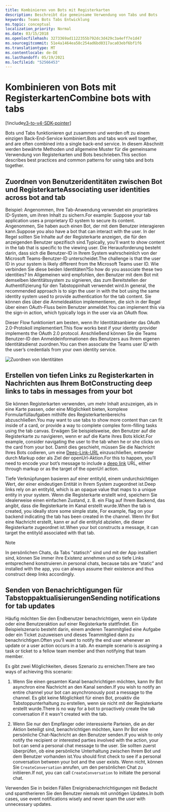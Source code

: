```yaml
---
title: Kombinieren von Bots mit Registerkarten
description: Beschreibt die gemeinsame Verwendung von Tabs und Bots
keywords: Teams Bots Tabs Entwicklung
ms.topic: conceptual
localization_priority: Normal
ms.date: 03/15/2018
ms.openlocfilehash: 3273369ad1122355b792dc3d429c3a4eff7e1d47
ms.sourcegitcommit: 51e4a1464ea58c254ad6bd0317aca03ebf6bf1f6
ms.translationtype: MT
ms.contentlocale: de-DE
ms.lasthandoff: 05/19/2021
ms.locfileid: "52566453"
---
```

# <a name="combine-bots-with-tabs"></a><span data-ttu-id="b7d8c-104">Kombinieren von Bots mit Registerkarten</span><span class="sxs-lookup"><span data-stu-id="b7d8c-104">Combine bots with tabs</span></span>

[!include[v3-to-v4-SDK-pointer](~/includes/v3-to-v4-pointer-bots.md)]

<span data-ttu-id="b7d8c-105">Bots und Tabs funktionieren gut zusammen und werden oft zu einem einzigen Back-End-Service kombiniert.</span><span class="sxs-lookup"><span data-stu-id="b7d8c-105">Bots and tabs work well together, and are often combined into a single back-end service.</span></span> <span data-ttu-id="b7d8c-106">In diesem Abschnitt werden bewährte Methoden und allgemeine Muster für die gemeinsame Verwendung von Registerkarten und Bots beschrieben.</span><span class="sxs-lookup"><span data-stu-id="b7d8c-106">This section describes best practices and common patterns for using tabs and bots together.</span></span>

## <a name="associating-user-identities-across-bot-and-tab"></a><span data-ttu-id="b7d8c-107">Zuordnen von Benutzeridentitäten zwischen Bot und Registerkarte</span><span class="sxs-lookup"><span data-stu-id="b7d8c-107">Associating user identities across bot and tab</span></span>

<span data-ttu-id="b7d8c-108">Beispiel: Angenommen, Ihre Tab-Anwendung verwendet ein proprietäres ID-System, um ihren Inhalt zu sichern.</span><span class="sxs-lookup"><span data-stu-id="b7d8c-108">For example: Suppose your tab application uses a proprietary ID system to secure its content.</span></span> <span data-ttu-id="b7d8c-109">Angenommen, Sie haben auch einen Bot, der mit dem Benutzer interagieren kann.</span><span class="sxs-lookup"><span data-stu-id="b7d8c-109">Suppose you also have a bot that can interact with the user.</span></span> <span data-ttu-id="b7d8c-110">In der Regel sollten Sie Inhalte auf der Registerkarte anzeigen, die für den anzeigenden Benutzer spezifisch sind.</span><span class="sxs-lookup"><span data-stu-id="b7d8c-110">Typically, you’ll want to show content in the tab that is specific to the viewing user.</span></span> <span data-ttu-id="b7d8c-111">Die Herausforderung besteht darin, dass sich die Benutzer-ID in Ihrem System wahrscheinlich von der Microsoft Teams-Benutzer-ID unterscheidet.</span><span class="sxs-lookup"><span data-stu-id="b7d8c-111">The challenge is that the user ID in your system is likely different from the Microsoft Teams user ID.</span></span> <span data-ttu-id="b7d8c-112">Wie verbinden Sie diese beiden Identitäten?</span><span class="sxs-lookup"><span data-stu-id="b7d8c-112">So how do you associate these two identities?</span></span>
<span data-ttu-id="b7d8c-113">Im Allgemeinen wird empfohlen, den Benutzer mit dem Bot mit demselben Identitätssystem zu signieren, das zum Bereitstellen der Authentifizierung für den Tabstoppinhalt verwendet wird.</span><span class="sxs-lookup"><span data-stu-id="b7d8c-113">In general, the recommended approach is to sign the user in with the bot using the same identity system used to provide authentication for the tab content.</span></span> <span data-ttu-id="b7d8c-114">Sie können dies über die Anmeldeaktion implementieren, die sich in der Regel über einen OAuth-Fluss beim Benutzer anmeldet.</span><span class="sxs-lookup"><span data-stu-id="b7d8c-114">You can implement this via the sign-in action, which typically logs in the user via an OAuth flow.</span></span>

<span data-ttu-id="b7d8c-115">Dieser Flow funktioniert am besten, wenn Ihr Identitätsanbieter das OAuth 2.0-Protokoll implementiert.</span><span class="sxs-lookup"><span data-stu-id="b7d8c-115">This flow works best if your identity provider implements the OAuth 2.0 protocol.</span></span> <span data-ttu-id="b7d8c-116">Anschließend können Sie die Teams Benutzer-ID den Anmeldeinformationen des Benutzers aus Ihrem eigenen Identitätsdienst zuordnen.</span><span class="sxs-lookup"><span data-stu-id="b7d8c-116">You can then associate the Teams user ID with the user’s credentials from your own identity service.</span></span>

   ![Zuordnen von Identitäten](~/assets/images/bots/associating_contexts.png)

## <a name="constructing-deep-links-to-tabs-in-messages-from-your-bot"></a><span data-ttu-id="b7d8c-118">Erstellen von tiefen Links zu Registerkarten in Nachrichten aus Ihrem Bot</span><span class="sxs-lookup"><span data-stu-id="b7d8c-118">Constructing deep links to tabs in messages from your bot</span></span>

<span data-ttu-id="b7d8c-119">Sie können Registerkarten verwenden, um mehr Inhalt anzuzeigen, als in eine Karte passen, oder eine Möglichkeit bieten, komplexe Formularfüllaufgaben mithilfe des Registerkartenbereichs abzuschließen.</span><span class="sxs-lookup"><span data-stu-id="b7d8c-119">You may want to use tabs to show more content than can fit inside of a card, or provide a way to complete complex form-filling tasks using the tab canvas.</span></span> <span data-ttu-id="b7d8c-120">Erwägen Sie beispielsweise, den Benutzer auf die Registerkarte zu navigieren, wenn er auf die Karte ihres Bots klickt.</span><span class="sxs-lookup"><span data-stu-id="b7d8c-120">For example, consider navigating the user to the tab when he or she clicks on the card from your bot.</span></span> <span data-ttu-id="b7d8c-121">Damit dies geschieht, müssen Sie die Nachricht Ihres Bots codieren, um eine [Deep-Link-URL](~/concepts/build-and-test/deep-links.md) einzuschließen, entweder durch Markup oder als Ziel der openUrl-Aktion.</span><span class="sxs-lookup"><span data-stu-id="b7d8c-121">For this to happen, you’ll need to encode your bot’s message to include a [deep link](~/concepts/build-and-test/deep-links.md) URL, either through markup or as the target of the openUrl action.</span></span>

<span data-ttu-id="b7d8c-122">Tiefe Verknüpfungen basieren auf einer entityId, einem undurchsichtigen Wert, der einer eindeutigen Entität in Ihrem System zugeordnet ist.</span><span class="sxs-lookup"><span data-stu-id="b7d8c-122">Deep links rely on an entityId, which is an opaque value that maps to a unique entity in your system.</span></span> <span data-ttu-id="b7d8c-123">Wenn die Registerkarte erstellt wird, speichern Sie idealerweise einen einfachen Zustand, z. B. ein Flag auf Ihrem Backend, das angibt, dass die Registerkarte im Kanal erstellt wurde.</span><span class="sxs-lookup"><span data-stu-id="b7d8c-123">When the tab is created, you ideally store some simple state, For example, flag on your backend indicating the tab has been created in the channel.</span></span> <span data-ttu-id="b7d8c-124">Wenn Ihr Bot eine Nachricht erstellt, kann er auf die entityId abzielen, die dieser Registerkarte zugeordnet ist.</span><span class="sxs-lookup"><span data-stu-id="b7d8c-124">When your bot constructs a message, it can target the entityId associated with that tab.</span></span>

> [!NOTE]
> <span data-ttu-id="b7d8c-125">In persönlichen Chats, da Tabs "statisch" sind und mit der App installiert sind, können Sie immer ihre Existenz annehmen und so tiefe Links entsprechend konstruieren.</span><span class="sxs-lookup"><span data-stu-id="b7d8c-125">in personal chats, because tabs are “static” and installed with the app, you can always assume their existence and thus construct deep links accordingly.</span></span>

## <a name="sending-notifications-for-tab-updates"></a><span data-ttu-id="b7d8c-126">Senden von Benachrichtigungen für Tabstoppaktualisierungen</span><span class="sxs-lookup"><span data-stu-id="b7d8c-126">Sending notifications for tab updates</span></span>

<span data-ttu-id="b7d8c-127">Häufig möchten Sie den Endbenutzer benachrichtigen, wenn ein Update oder eine Benutzeraktion auf einer Registerkarte stattfindet. Ein Beispielszenario besteht darin, einem anderen Teammitglied eine Aufgabe oder ein Ticket zuzuweisen und dieses Teammitglied dann zu benachrichtigen.</span><span class="sxs-lookup"><span data-stu-id="b7d8c-127">Often you’ll want to notify the end user whenever an update or a user action occurs in a tab. An example scenario is assigning a task or ticket to a fellow team member and then notifying that team member.</span></span>

<span data-ttu-id="b7d8c-128">Es gibt zwei Möglichkeiten, dieses Szenario zu erreichen:</span><span class="sxs-lookup"><span data-stu-id="b7d8c-128">There are two ways of achieving this scenario:</span></span>

1. <span data-ttu-id="b7d8c-129">Wenn Sie einen gesamten Kanal benachrichtigen möchten, kann Ihr Bot asynchron eine Nachricht an den Kanal senden.</span><span class="sxs-lookup"><span data-stu-id="b7d8c-129">If you wish to notify an entire channel your bot can asynchronously post a message to the channel.</span></span> <span data-ttu-id="b7d8c-130">Es gibt keine Möglichkeit für einen Bot, proaktiv die Tabstoppunterhaltung zu erstellen, wenn sie nicht mit der Registerkarte erstellt wurde.</span><span class="sxs-lookup"><span data-stu-id="b7d8c-130">There is no way for a bot to proactively create the tab conversation if it wasn't created with the tab.</span></span>

2. <span data-ttu-id="b7d8c-131">Wenn Sie nur den Empfänger oder interessierte Parteien, die an der Aktion beteiligt sind, benachrichtigen möchten, kann Ihr Bot eine persönliche Chat-Nachricht an den Benutzer senden.</span><span class="sxs-lookup"><span data-stu-id="b7d8c-131">If you wish to only notify the recipient or interested parties involved with the action, your bot can send a personal chat message to the user.</span></span> <span data-ttu-id="b7d8c-132">Sie sollten zuerst überprüfen, ob eine persönliche Unterhaltung zwischen Ihrem Bot und dem Benutzer vorhanden ist.</span><span class="sxs-lookup"><span data-stu-id="b7d8c-132">You should first check to see if a personal conversation between your bot and the user exists.</span></span> <span data-ttu-id="b7d8c-133">Wenn nicht, können Sie `CreateConversation` anrufen, um den persönlichen Chat zu initiieren.</span><span class="sxs-lookup"><span data-stu-id="b7d8c-133">If not, you can call `CreateConversation` to initiate the personal chat.</span></span>

<span data-ttu-id="b7d8c-134">Verwenden Sie in beiden Fällen Ereignisbenachrichtigungen mit Bedacht und spamtherieren Sie den Benutzer niemals mit unnötigen Updates.</span><span class="sxs-lookup"><span data-stu-id="b7d8c-134">In both cases, use event notifications wisely and never spam the user with unnecessary updates.</span></span>
